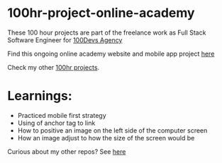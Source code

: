 # 100hr-project-online-academy

These 100 hour projects are part of the freelance work as Full Stack Software Engineer for [100Devs Agency](https://www.linkedin.com/company/100devs/)

Find this ongoing online academy website and mobile app project [here](https://100hr-project-online-academy-7h7m.vercel.app/)

Check my other [100hr projects](https://github.com/agcdtmr/100hr-project-others).

# Learnings:
- Practiced mobile first strategy
- Using of anchor tag to link
- How to positive an image on the left side of the computer screen 
- How an image adjust to how the size of the screen would be

Curious about my other repos? See [here](https://github.com/agcdtmr?tab=repositories)

